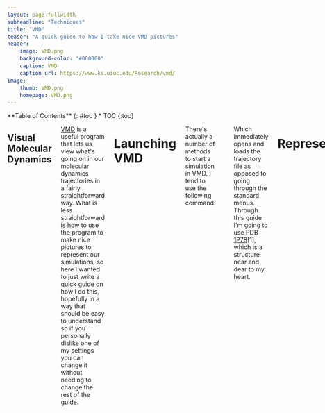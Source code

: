 ```yaml
---
layout: page-fullwidth
subheadline: "Techniques"
title: "VMD"
teaser: "A quick guide to how I take nice VMD pictures"
header:
    image: VMD.png
    background-color: "#000000"
    caption: VMD
    caption_url: https://www.ks.uiuc.edu/Research/vmd/
image:
    thumb: VMD.png
    homepage: VMD.png
---
```

<!--more-->

<div class="row">
<div class="medium-4 medium-push-8 columns" markdown="1">
<div class="panel radius" markdown="1">
**Table of Contents**
{: #toc }
*  TOC
{:toc}
</div>
</div><!-- /.medium-4.columns -->

<div class="medium-8 medium-pull-4 columns" markdown="1">

## Visual Molecular Dynamics
[VMD](https://www.ks.uiuc.edu/Research/vmd/) is a useful program that lets us 
view what's going on in our molecular dynamics trajectories in a fairly 
straightforward way. What is less straightforward is how to use the program to 
make nice pictures to represent our simulations, so here I wanted to just write 
a quick guide on how I do this, hopefully in a way that should be easy to 
understand so if you personally dislike one of my settings you can change it 
without needing to change the rest of the guide.

# Launching VMD
There's actually a number of methods to start a simulation in VMD. I tend to use
the following command:

    vmd -parm7 topology.top -netcdf trajectory.nc

Which immediately opens and loads the trajectory file as opposed to going
through the standard menus. Through this guide I'm going to use PDB
[1P78](https://www.rcsb.org/structure/1P78)[1], which is a structure near and dear
to my heart.
  
# Representations

Once your trajectory or PDB has loaded, by default it will appear as a lines
representation. My quick settings to change generally are:

Display  
- Depth Cueing off 
- Axes Off


Graphics 
- Colors > Display > Background > 8 White 
- Open the representations window

In the Representations window, I tend to separate the "protein" and "nucleic"
selections. For the protein, I set the coloring method to "Secondary Structure"
whereas for DNA I tend to just set the colorID (In this example, I chose dark
grey). In my opinion, the "NewCartoon" is the nicest drawing method for actual
visualisation (though there are cases where you want a proper atomic
representation in which case this isn't sufficient). Lastly, when taking a
photo I always set the Material to "AOChalky", I just think it looks nicest. 

![vmdrep](../../images/vmdrep.png)

One other nice feature in the representations, in the "Trajectory" tab, you'll
see the "Trajectory Smoothing" feature. Increasing this even to 5 makes the
simulation look smoother and much nicer to visualise and watch.

Lastly, go to :

Display  
- Display Settings

And turn on "Shadows" and "Ambient Occlusion" (though sometimes these make the
image look worse, so it's often worth to test both and see which result you
like most at the end).

![vmddisp](../../images/vmddisp.png) # The render commands

Once you have tkconsole open, you need to use the render command. This will be
slightly different based on how you have VMD installed, I've included two
different examples from my usage here. On my laptop I use:

    render Tachyon scene.dat "/home/elliot/VMD/vmd-1.9.3/lib/tachyon/tachyon_LINUXAMD64 -aasamples 12 %s -format TGA -res 3840 2160 -o %s.tga"

On my workstation at the University of York, I use:

    render Tachyon scene.dat "/opt/york/phys/net/Modules/VMD/1.9.3/1/default/build/tachyon_LINUXAMD64 -aasamples 12 %s -format TGA -res 3840 2160 -o %s.tga"

[1]Swinger, K.K., Lemberg, K.M., Zhang, Y. and Rice, P.A. (2003), Flexible DNA
bending in HU–DNA cocrystal structures. The EMBO Journal, 22: 3749-3760.
[doi:10.1093/emboj/cdg351](https://doi.org/10.1093/emboj/cdg351)

